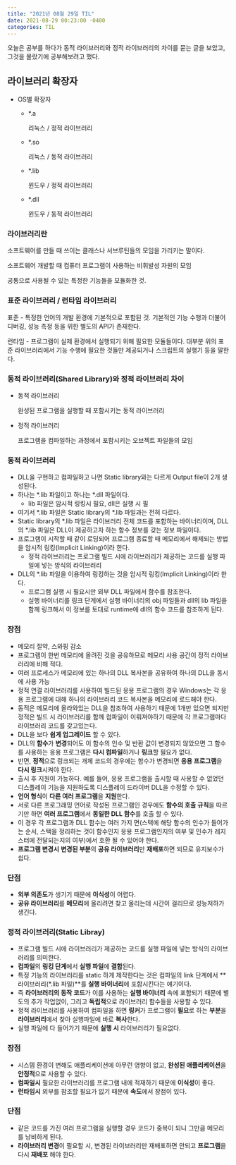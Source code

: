 ```yaml
---
title: "2021년 08월 29일 TIL"
date: 2021-08-29 00:23:00 -0400
categories: TIL
---
```


오늘은 공부를 하다가 동적 라이브러리와 정적 라이브러리의 차이를 묻는 글을 보았고, 그것을 몰랐기에 공부해보려고 했다.

## 라이브러리 확장자

- OS별 확장자

  - *.a

    리눅스 / 정적 라이브러리

  - *.so

    리눅스 / 동적 라이브러리

  - *.lib

    윈도우 / 정적 라이브러리

  - *.dll

    윈도우 / 동적 라이브러리

### 

### 라이브러리란

소프트웨어를 만들 때 쓰이는 클래스나 서브루틴들의 모임을 가리키는 말이다. 

소프트웨어 개발할 때 컴퓨터 프로그램이 사용하는 비휘발성 자원의 모임

공통으로 사용될 수 있는 특정한 기능들을 모듈화한 것.



### 표준 라이브러리 / 런타임 라이브러리

표준 - 특정한 언어의 개발 환경에 기본적으로 포함된 것. 기본적인 기능 수행과 더불어 디버깅, 성능 측정 등을 위한 별도의 API가 존재한다.

런타임 - 프로그램이 실제 환경에서 실행되기 위해 필요한 모듈들이다. 대부분 위의 표준 라이브러리에서 기능 수행에 필요한 것들만 제공되거나 스크립트의 실행기 등을 말한다.

### 동적 라이브러리(Shared Library)와 정적 라이브러리 차이

- 동적 라이브러리

  완성된 프로그램을 실행할 때 포함시키는 동적 라이브러리

- 정적 라이브러리

  프로그램을 컴파일하는 과정에서 포함시키는 오브젝트 파일들의 모임

### 동적 라이브러리

- DLL을 구현하고 컴파일하고 나면 Static library와는 다르게 Output file이 2개 생성된다.
- 하나는 *.lib 파일이고 하나는 *.dll 파일이다.
  - lib 파일은 암시적 링킹시 필요, dll은 실행 시 필
- 여기서 *.lib 파일은 Static library의 *.lib 파일과는 전혀 다르다.
- Static library의 *.lib 파일은 라이브러리 전체 코드를 포함하는 바이너리이며, DLL의 *.lib 파일은 DLL이 제공하고자 하는 함수 정보를 갖는 정보 파일이다.
- 프로그램이 시작할 때 같이 로딩되어 프로그램 종료할 때 메모리에서 해제되는 방법을 암시적 링킹(Implicit Linking)이라 한다.
  - 정적 라이브러리는 프로그램 빌드 시에 라이브러리가 제공하는 코드를 실행 파일에 넣는 방식의 라이브러리
- DLL의 *.lib 파일을 이용하여 링킹하는 것을 암시적 링킹(Implicit Linking)이라 한다.
  - 프로그램 실행 시 필요시만 외부 DLL 파일에서 함수를 참조한다.
  - 실행 바이너리를 링크 단계에서 실행 바이너리의 obj 파일들과 dll의 lib 파일을 함께 링크해서 이 정보를 토대로 runtime에 dll의 함수 코드를 참조하게 된다.

### 장점

- 메모리 절약, 스와핑 감소
- 프로그램이 한번 메모리에 올려진 것을 공유하므로 메모리 사용 공간이 정적 라이브러리에 비해 적다.
- 여러 프로세스가 메모리에 있는 하나의 DLL 복사본을 공유하여 하나의 DLL을 동시에 사용 가능
- 정적 연결 라이브러리를 사용하여 빌드된 응용 프로그램의 경우 Windows는 각 응용 프로그램에 대해 하나의 라이브러리 코드 복사본을 메모리에 로드해야 한다.
- 동적은 메모리에 올라와있는 DLL을 참조하여 사용하기 때문에 1개만 있으면 되지만
  정적은 빌드 시 라이브러리를 함께 컴파일이 이뤄져야하기 때문에 각 프로그램마다 라이브러리 코드를 갖고있는다.
- DLL을 보다 **쉽게 업그레이드** 할 수 있다.
- DLL의 **함수**가 **변경**되어도 이 함수의 인수 및 반환 값이 변경되지 않았으면 그 함수를 사용하는 응용 프로그램은 **다시 컴파일**하거나 **링크**할 필요가 없다.
- 반면, **정적**으로 링크되는 개체 코드의 경우에는 함수가 변경되면 **응용 프로그램**을 **다시 링크**시켜야 한다.
- 출시 후 지원이 가능하다.
  예를 들어, 응용 프로그램을 출시할 때 사용할 수 없었던 디스플레이 기능을 지원하도록 디스플레이 드라이버 DLL을 수정할 수 있다.
- **언어 형식**이 **다른 여러 프로그램**을 **지원**한다.
- 서로 다른 프로그래밍 언어로 작성된 프로그램인 경우에도 **함수의 호출 규칙**을 따르기만 하면 **여러 프로그램**에서 **동일한 DLL 함수**를 호출 할 수 있다.
- 이 경우 각 프로그램과 DLL 함수는 여러 가지 면(스택에 해당 함수의 인수가 들어가는 순서, 스택을 정리하는 것이 함수인지 응용 프로그램인지의 여부 및 인수가 레지스터에 전달되는지의 여부)에서 호환 될 수 있어야 한다.
- **프로그램 변경시** **변경된 부분**의 **공유 라이브러리**만 **재배포**하면 되므로 유지보수가 쉽다.

### 단점

- **외부 의존도**가 생기기 때문에 **이식성**이 어렵다.
- **공유 라이브러리**를 **메모리**에 올리려면 찾고 올리는데 시간이 걸리므로 성능저하가 생긴다.

### 정적 라이브러리(Static Libray)

- 프로그램 빌드 시에 라이브러리가 제공하는 코드를 실행 파일에 넣는 방식의 라이브러리를 의미한다.
- **컴파일**의 **링킹 단계**에서 **실행 파일**에 **결합**된다.
- 특정 기능의 라이브러리를 static 하게 제작한다는 것은 컴파일의 link 단계에서 **라이브러리(\*.lib 파일)**를 **실행 바이너리**에 포함시킨다는 얘기이다.
- 즉 **라이브러리의 동작 코드**가 이를 사용하는 **실행 바이너리** 속에 포함되기 때문에 별도의 추가 작업없이, 그리고 **독립적**으로 라이브러리 함수들을 사용할 수 있다.
- 정적 라이브러리를 사용하여 컴파일을 하면 **링커**가 프로그램이 **필요**로 하는 **부분**을 **라이브러리**에서 찾아 실행파일에 바로 **복사**한다.
- 실행 파일에 다 들어가기 때문에 **실행 시** 라이브러리가 필요없다.

### 장점

- 시스템 환경이 변해도 애플리케이션에 아무런 영향이 없고, **완성된 애플리케이션**을 **안정적**으로 사용할 수 있다.
- **컴파일시** 필요한 라이브러리를 프로그램 내에 적재하기 때문에 **이식성**이 좋다.
- **런타임시** 외부를 참조할 필요가 없기 때문에 **속도**에서 장점이 있다.

### 단점

- 같은 코드를 가진 여러 프로그램을 실행할 경우 코드가 중복이 되니 그만큼 메모리를 낭비하게 된다.
- **라이브러리 변경**이 필요할 시, 변경된 라이브러리만 재배포하면 안되고 **프로그램**을 다시 **재배포** 해야 한다.
